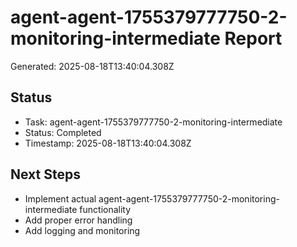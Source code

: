 # agent-agent-1755379777750-2-monitoring-intermediate Report

Generated: 2025-08-18T13:40:04.308Z

## Status
- Task: agent-agent-1755379777750-2-monitoring-intermediate
- Status: Completed
- Timestamp: 2025-08-18T13:40:04.308Z

## Next Steps
- Implement actual agent-agent-1755379777750-2-monitoring-intermediate functionality
- Add proper error handling
- Add logging and monitoring
